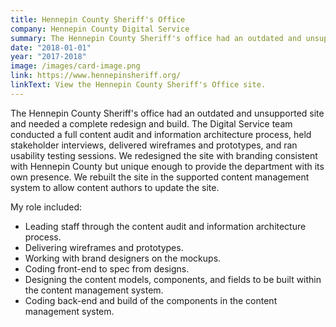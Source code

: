 ```yaml
---
title: Hennepin County Sheriff's Office
company: Hennepin County Digital Service
summary: The Hennepin County Sheriff's office had an outdated and unsupported site and needed a full site redesign and build.
date: "2018-01-01"
year: "2017-2018"
image: /images/card-image.png
link: https://www.hennepinsheriff.org/
linkText: View the Hennepin County Sheriff's Office site.
---
```

The Hennepin County Sheriff's office had an outdated and unsupported site and needed a complete redesign and build. The Digital Service team conducted a full content audit and information architecture process, held stakeholder interviews, delivered wireframes and prototypes, and ran usability testing sessions. We redesigned the site with branding consistent with Hennepin County but unique enough to provide the department with its own presence. We rebuilt the site in the supported content management system to allow content authors to update the site.

<p class="toggle-role">My role included:</p>

- Leading staff through the content audit and information architecture process.
- Delivering wireframes and prototypes.
- Working with brand designers on the mockups.
- Coding front-end to spec from designs.
- Designing the content models, components, and fields to be built within the content management system.
- Coding back-end and build of the components in the content management system.